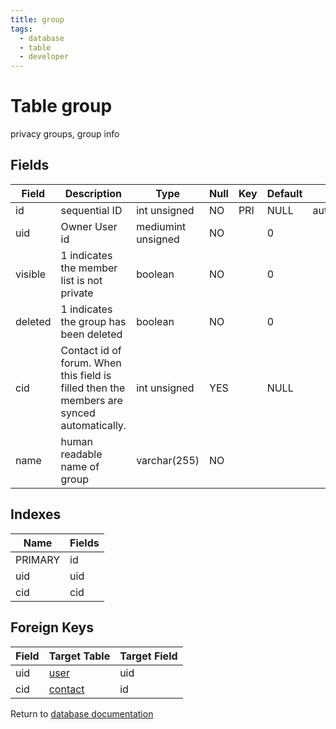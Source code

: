 ```yaml
---
title: group
tags:
  - database
  - table
  - developer
---
```

# Table group

privacy groups, group info

## Fields

| Field   | Description                                                                               | Type               | Null | Key | Default | Extra          |
| ------- | ----------------------------------------------------------------------------------------- | ------------------ | ---- | --- | ------- | -------------- |
| id      | sequential ID                                                                             | int unsigned       | NO   | PRI | NULL    | auto_increment |
| uid     | Owner User id                                                                             | mediumint unsigned | NO   |     | 0       |                |
| visible | 1 indicates the member list is not private                                                | boolean            | NO   |     | 0       |                |
| deleted | 1 indicates the group has been deleted                                                    | boolean            | NO   |     | 0       |                |
| cid     | Contact id of forum. When this field is filled then the members are synced automatically. | int unsigned       | YES  |     | NULL    |                |
| name    | human readable name of group                                                              | varchar(255)       | NO   |     |         |                |

## Indexes

| Name    | Fields   |
| ------- | -------- |
| PRIMARY | id       |
| uid     | uid      |
| cid     | cid      |

## Foreign Keys

| Field | Target Table               | Target Field |
| ----- | -------------------------- | ------------ |
| uid   | [user](./db_user.md)       | uid          |
| cid   | [contact](./db_contact.md) | id           |

Return to [database documentation](./index.md)
